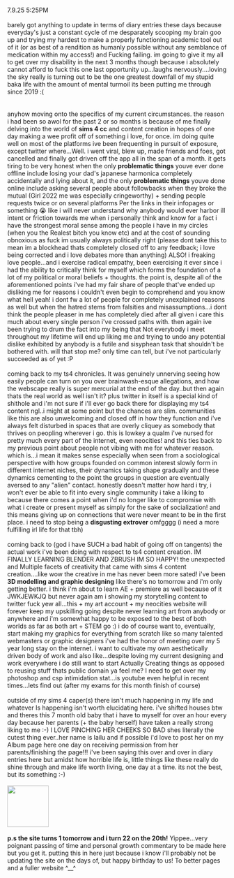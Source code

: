 7.9.25 5:25PM<br /><br />
          barely got anything to update in terms of diary entries these days because everyday's just a constant cycle of me desparately scooping my brain goo up and trying my hardest to make a properly functioning academic tool out of it (or as best of a rendition as humanly possible without any semblance of medication within my access!) and Fucking failing. im going to give it my all to get over my disability in the next 3 months though because i absolutely cannot afford to fuck this one last opportunity up...<strong2>laughs nervously</strong2>....loving the sky really is turning out to be the one greatest downfall of my stupid baka life with the amount of mental turmoil its been putting me through since 2019 :(<br /><br />  
anyhow moving onto the specifics of my current circumstances. the reason i had been so awol for the past 2 or so months is because of me finally delving into the world of <strong>sims 4 cc</strong> and content creation in hopes of one day making a wee profit off of something i love, for once. im doing quite well on most of the platforms ive been frequenting in pursuit of exposure, except twitter where...Well. i went viral, blew up, made friends and foes, got cancelled and finally got driven off the app all in the span of a month. it gets tiring to be very honest when the only <strong>problematic things</strong> youve ever done offline include losing your dad's japanese harmonica completely accidentally and lying about it, and the only <strong>problematic things</strong> youve done online include asking several people about followbacks when they broke the mutual (Girl 2022 me was especially cringeworthy) + sending people requests twice or on several platforms Per the links in their infopages or something 😭 like i will never understand why anybody would ever harbor ill intent or friction towards me when i personally think and know for a fact i have the strongest moral sense among the people i have in my circles (when you the Realest bitch you know etc) and at the cost of sounding obnoxious as fuck im usually always politically right (please dont take this to mean im a blockhead thats completely closed off to any feedback; i love being corrected and i love debates more than anything) ALSO! i <strong2>freaking love people</strong2>...and i exercise radical empathy, been exercising it ever since i had the ability to critically think for myself which forms the foundation of a lot of my political or moral beliefs + thoughts. the point is, despite all of the aforementioned points i've had my fair share of people that've ended up disliking me for reasons i couldn't even begin to comprehend and you know what hell yeah! i dont fw a lot of people for completely unexplained reasons as well but when the hatred stems from falsities and misassumptions...i dont think the people pleaser in me has completely died after all given i care this much about every single person i've crossed paths with. then again ive been trying to drum the fact into my being that Not everybody i meet throughout my lifetime will end up liking me and trying to undo any potential dislike exhibited by anybody is a futile and sisyphean task that shouldn't be bothered with. will that stop me? <strong2>only time can tell</strong2>, but i've not particularly succeeded as of yet :P<br /><br />
coming back to my ts4 chronicles. It was genuinely unnerving seeing how easily people can turn on you over brainwash-esque allegations, and how the webscape really is super mercurial at the end of the day..but then again thats the real world as well isn't it? plus twitter in itself is a special kind of shithole and i'm not sure if i'll ever go back there for displaying my ts4 content ngl..i might at some point but the chances are slim. communities like this are also unwelcoming and closed off in how they function and i've always felt disturbed in spaces that are overly cliquey as somebody that thrives on peopling wherever i go. this is lowkey a qualm i've nursed for pretty much every part of the internet, even neocities! and this ties back to my previous point about people not vibing with me for whatever reason. which is...i mean it makes sense especially when seen from a <strong2>sociological perspective</strong2> with how groups founded on common interest slowly form in different internet niches, their dynamics taking shape gradually and these dynamics cementing to the point the groups in question are eventually aversed to any "alien" contact. honestly doesn't matter how hard i try, i won't ever be able to fit into every single community i take a liking to because there comes a point when i'd no longer like to compromise with what i create or present myself as simply for the sake of socialization! and this means giving up on connections that were never meant to be in the first place. i need to stop being a <strong>disgusting extrover</strong> omfgggg (i need a more fulfilling irl life for that tbh)<br /><br />
coming back to (god i have SUCH a bad habit of going off on tangents) the actual work i've been doing with respect to ts4 content creation. IM FINALLY LEARNING BLENDER AND ZBRUSH IM SO HAPPY! the unexpected and Multiple facets of creativity that came with sims 4 content creation....like wow the creative in me has never been more sated! i've been <strong>3D modelling and graphic designing</strong> like there's no tomorrow and i'm only getting better. i think i'm about to learn AE + premiere as well because of it JWKJEWKJQ but never again am i showing my storytelling content to twitter fuck yew all...this + my art account + my neocities website will forever keep my upskilling going despite never learning art from anybody or anywhere and i'm somewhat happy to be exposed to the best of both worlds as far as both art + STEM go :) i do of course want to, eventually, start making my graphics for everything from scratch like so many talented webmasters or graphic designers i've had the honor of meeting over my 5 year long stay on the internet. i want to cultivate my own aesthetically driven body of work and also like...despite loving my current designing and work everywhere i do still want to start Actually Creating things as opposed to reusing stuff thats public domain ya feel me? I need to get over my photoshop and csp intimidation stat...is youtube even helpful in recent times...lets find out (after my exams for this month finish of course)<br /><br />
outside of my sims 4 caper(s) there isn't much happening in my life and whatever Is happening isn't worth elucidating here. i've shifted houses btw and theres this 7 month old baby that i have to myself for over an hour every day because her parents (+ the baby herself) have taken a really strong liking to me :-) I LOVE PINCHING HER CHEEKS SO BAD shes literally the cutest thing ever..her name is lailu and if possible i'd love to post her on my Album page here one day on receiving permission from her parents/finishing the page!!! i've been saying this over and over in diary entries here but amidst how horrible life is, little things like these really do shine through and make life worth living, one day at a time. its not the best, but its something :-)<br /><br /><img
            src="https://file.garden/ZxOOS50ya2Lt0FdH/discoely.jpg"
            height="95px"
          /><br /><br /> 
<strong>p.s the site turns 1 tomorrow and i turn 22 on the 20th!</strong> Yippee...very poignant passing of time and personal growth commentary to be made here but you get it. putting this in here just because i know i'll probably not be updating the site on the days of, but happy birthday to us! To better pages and a fuller website ^__^